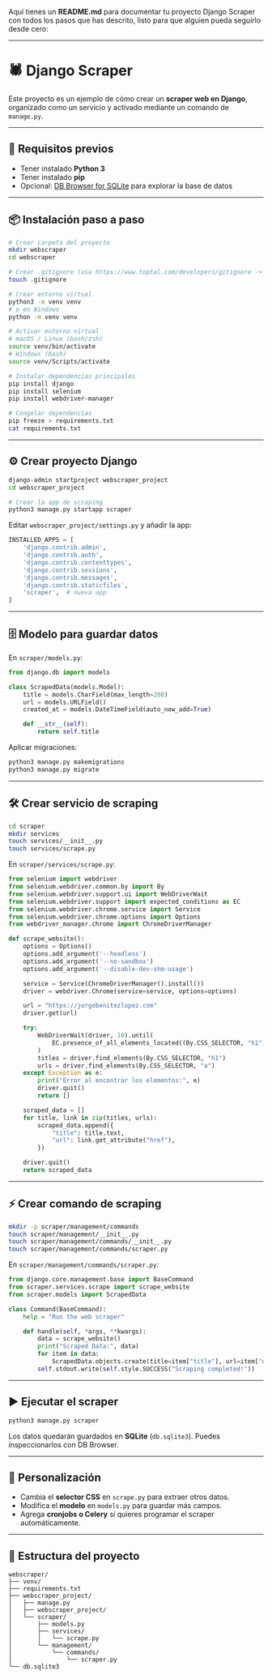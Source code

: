 Aquí tienes un **README.md** para documentar tu proyecto Django Scraper con todos los pasos que has descrito, listo para que alguien pueda seguirlo desde cero:

---

# 🕷️ Django Scraper

Este proyecto es un ejemplo de cómo crear un **scraper web en Django**, organizado como un servicio y activado mediante un comando de `manage.py`.

---

## 🚀 Requisitos previos

* Tener instalado **Python 3**
* Tener instalado **pip**
* Opcional: [DB Browser for SQLite](https://sqlitebrowser.org/) para explorar la base de datos

---

## 📦 Instalación paso a paso

```bash
# Crear carpeta del proyecto
mkdir webscraper
cd webscraper

# Crear .gitignore (usa https://www.toptal.com/developers/gitignore -> Windows, Django)
touch .gitignore

# Crear entorno virtual
python3 -m venv venv
# o en Windows
python -m venv venv

# Activar entorno virtual
# macOS / Linux (bash/zsh)
source venv/bin/activate
# Windows (bash)
source venv/Scripts/activate

# Instalar dependencias principales
pip install django
pip install selenium
pip install webdriver-manager

# Congelar dependencias
pip freeze > requirements.txt
cat requirements.txt
```

---

## ⚙️ Crear proyecto Django

```bash
django-admin startproject webscraper_project
cd webscraper_project

# Crear la app de scraping
python3 manage.py startapp scraper
```

Editar `webscraper_project/settings.py` y añadir la app:

```python
INSTALLED_APPS = [
    'django.contrib.admin',
    'django.contrib.auth',
    'django.contrib.contenttypes',
    'django.contrib.sessions',
    'django.contrib.messages',
    'django.contrib.staticfiles',
    'scraper',  # nueva app
]
```

---

## 🗄️ Modelo para guardar datos

En `scraper/models.py`:

```python
from django.db import models

class ScrapedData(models.Model):
    title = models.CharField(max_length=200)
    url = models.URLField()
    created_at = models.DateTimeField(auto_now_add=True)

    def __str__(self):
        return self.title
```

Aplicar migraciones:

```bash
python3 manage.py makemigrations
python3 manage.py migrate
```

---

## 🛠️ Crear servicio de scraping

```bash
cd scraper
mkdir services
touch services/__init__.py
touch services/scrape.py
```

En `scraper/services/scrape.py`:

```python
from selenium import webdriver
from selenium.webdriver.common.by import By
from selenium.webdriver.support.ui import WebDriverWait
from selenium.webdriver.support import expected_conditions as EC
from selenium.webdriver.chrome.service import Service
from selenium.webdriver.chrome.options import Options
from webdriver_manager.chrome import ChromeDriverManager

def scrape_website():
    options = Options()
    options.add_argument('--headless')
    options.add_argument('--no-sandbox')
    options.add_argument('--disable-dev-shm-usage')

    service = Service(ChromeDriverManager().install())
    driver = webdriver.Chrome(service=service, options=options)

    url = "https://jorgebenitezlopez.com"
    driver.get(url)

    try:
        WebDriverWait(driver, 10).until(
            EC.presence_of_all_elements_located((By.CSS_SELECTOR, "h1"))
        )
        titles = driver.find_elements(By.CSS_SELECTOR, "h1")
        urls = driver.find_elements(By.CSS_SELECTOR, "a")
    except Exception as e:
        print("Error al encontrar los elementos:", e)
        driver.quit()
        return []

    scraped_data = []
    for title, link in zip(titles, urls):
        scraped_data.append({
            "title": title.text,
            "url": link.get_attribute("href"),
        })

    driver.quit()
    return scraped_data
```

---

## ⚡ Crear comando de scraping

```bash
mkdir -p scraper/management/commands
touch scraper/management/__init__.py
touch scraper/management/commands/__init__.py
touch scraper/management/commands/scraper.py
```

En `scraper/management/commands/scraper.py`:

```python
from django.core.management.base import BaseCommand
from scraper.services.scrape import scrape_website
from scraper.models import ScrapedData

class Command(BaseCommand):
    help = "Run the web scraper"

    def handle(self, *args, **kwargs):
        data = scrape_website()
        print("Scraped Data:", data)
        for item in data:
            ScrapedData.objects.create(title=item["title"], url=item["url"])
        self.stdout.write(self.style.SUCCESS("Scraping completed!"))
```

---

## ▶️ Ejecutar el scraper

```bash
python3 manage.py scraper
```

Los datos quedarán guardados en **SQLite** (`db.sqlite3`). Puedes inspeccionarlos con DB Browser.

---

## 🔧 Personalización

* Cambia el **selector CSS** en `scrape.py` para extraer otros datos.
* Modifica el **modelo** en `models.py` para guardar más campos.
* Agrega **cronjobs o Celery** si quieres programar el scraper automáticamente.

---

## 📂 Estructura del proyecto

```
webscraper/
├── venv/
├── requirements.txt
├── webscraper_project/
│   ├── manage.py
│   ├── webscraper_project/
│   └── scraper/
│       ├── models.py
│       ├── services/
│       │   └── scrape.py
│       └── management/
│           └── commands/
│               └── scraper.py
└── db.sqlite3
```

